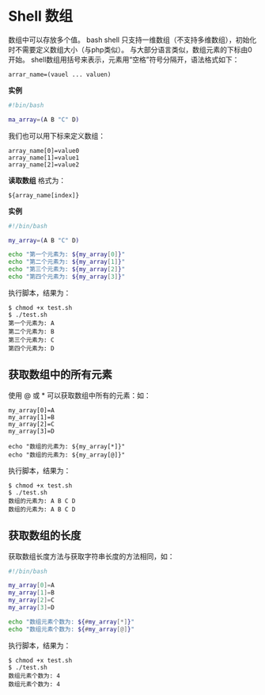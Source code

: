 # Shell 数组

数组中可以存放多个值。 bash shell 只支持一维数组（不支持多维数组），初始化时不需要定义数组大小（与php类似）。
与大部分语言类似，数组元素的下标由0开始。
shell数组用括号来表示，元素用“空格”符号分隔开，语法格式如下：

`arrar_name=(vauel ... valuen)`

**实例**

```sh
#!bin/bash

ma_array=(A B "C" D)
```

我们也可以用下标来定义数组：

```
array_name[0]=value0
array_name[1]=value1
array_name[2]=value2
```

**读取数组**
格式为：

`${array_name[index]}`

**实例**

```sh
#!/bin/bash

my_array=(A B "C" D)

echo "第一个元素为: ${my_array[0]}"
echo "第二个元素为: ${my_array[1]}"
echo "第三个元素为: ${my_array[2]}"
echo "第四个元素为: ${my_array[3]}"
```

执行脚本，结果为：

```
$ chmod +x test.sh
$ ./test.sh
第一个元素为: A
第二个元素为: B
第三个元素为: C
第四个元素为: D
```

## 获取数组中的所有元素

使用 @ 或 \* 可以获取数组中所有的元素：如：

```
my_array[0]=A
my_array[1]=B
my_array[2]=C
my_array[3]=D

echo "数组的元素为: ${my_array[*]}"
echo "数组的元素为: ${my_array[@]}"
```

执行脚本，结果为：

```
$ chmod +x test.sh
$ ./test.sh
数组的元素为: A B C D
数组的元素为: A B C D
```

## 获取数组的长度

获取数组长度方法与获取字符串长度的方法相同，如：

```sh
#!/bin/bash

my_array[0]=A
my_array[1]=B
my_array[2]=C
my_array[3]=D

echo "数组元素个数为: ${#my_array[*]}"
echo "数组元素个数为: ${#my_array[@]}"
```

执行脚本，结果为：

```
$ chmod +x test.sh 
$ ./test.sh
数组元素个数为: 4
数组元素个数为: 4
```




























































